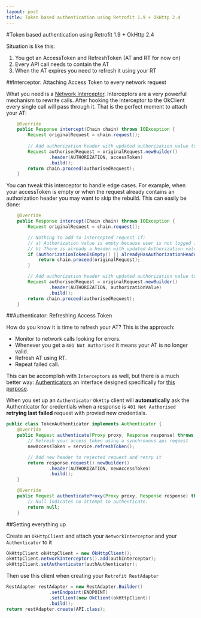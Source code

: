 ```yaml
---
layout: post
title: Token based authentication using Retrofit 1.9 + OkHttp 2.4
---
```


#Token based authentication using Retrofit 1.9 + OkHttp 2.4

Situation is like this: 

  1. You got an AccessToken and RefreshToken (AT and RT for now on)
  2. Every API call needs to contain the AT 
  3. When the AT expires you need to refresh it using your RT
  

##Interceptor: Attaching Access Token to every network request

What you need is a [Network Interceptor][ref1].
Interceptors are a very powerful mechanism to rewrite calls. After hooking the interceptor to the OkClient every single call will pass through it. That is the perfect moment to attach your AT:

```java
    @Override
    public Response intercept(Chain chain) throws IOException {
        Request originalRequest = chain.request();
      
        // Add authorization header with updated authorization value to intercepted request
        Request authorisedRequest = originalRequest.newBuilder()
                .header(AUTHORIZATION, accessToken)
                .build();
        return chain.proceed(authorisedRequest);
    }
```

You can tweak this interceptor to handle edge cases. For example, when your accessToken is empty or when the request already contains an authorization header you may want to skip the rebuild. This can easily be done:

```java
    @Override
    public Response intercept(Chain chain) throws IOException {
        Request originalRequest = chain.request();

        // Nothing to add to intercepted request if:
        // a) Authorization value is empty because user is not logged in yet
        // b) There is already a header with updated Authorization value
        if (authorizationTokenIsEmpty() || alreadyHasAuthorizationHeader(originalRequest)) {
            return chain.proceed(originalRequest);
        }

        // Add authorization header with updated authorization value to intercepted request
        Request authorisedRequest = originalRequest.newBuilder()
                .header(AUTHORIZATION, authorizationValue)
                .build();
        return chain.proceed(authorisedRequest);
    }
```

##Authenticator: Refreshing Access Token

How do you know it is time to refresh your AT? This is the approach:

* Monitor to network calls looking for errors.
* Whenever you get a `401 Not Authorised` it means your AT is no longer valid.
* Refresh AT using RT.
* Repeat failed call.

This can be accomplish with `Interceptors` as well, but there is a much better way: [Authenticators][ref2] an interface designed specifically for [this purpose][ref3].

When you set up an `Authenticator` `OkHttp` client will **automatically** ask the Authenticator for credentials when a response is `401 Not Authorised` **retrying last failed** request with provied new credentials.

```java
public class TokenAuthenticator implements Authenticator {
    @Override
    public Request authenticate(Proxy proxy, Response response) throws IOException {
        // Refresh your access_token using a synchronous api request
        newAccessToken = service.refreshToken();

        // Add new header to rejected request and retry it
        return response.request().newBuilder()
                .header(AUTHORIZATION, newAccessToken)
                .build();
    }

    @Override
    public Request authenticateProxy(Proxy proxy, Response response) throws IOException {
        // Null indicates no attempt to authenticate.
        return null;
    }
```

##Setting everything up

Create an `OkHttpClient` and attach your `NetworkInterceptor` and your `Authenticator` to it

```java
OkHttpClient okHttpClient = new OkHttpClient();
okHttpClient.networkInterceptors().add(authInterceptor);
okHttpClient.setAuthenticator(authAuthenticator);

```

Then use this client when creating your `Retrofit RestAdapter`

```java
RestAdapter restAdapter = new RestAdapter.Builder()
                .setEndpoint(ENDPOINT)
                .setClient(new OkClient(okHttpClient))
                .build();
return restAdapter.create(API.class);
```


[ref1]: https://github.com/square/okhttp/wiki/Interceptors#network-interceptors
[ref2]: http://square.github.io/okhttp/javadoc/com/squareup/okhttp/Authenticator.html
[ref3]: https://github.com/square/okhttp/wiki/Recipes#handling-authentication